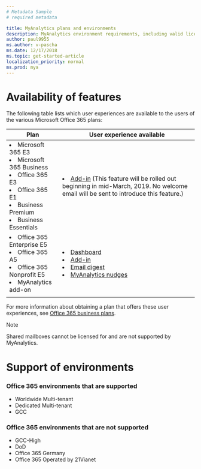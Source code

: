 ```yaml
---
# Metadata Sample
# required metadata

title: MyAnalytics plans and environments
description: MyAnalytics environment requirements, including valid licensing choices
author: paul9955
ms.author: v-pascha
ms.date: 12/17/2018
ms.topic: get-started-article
localization_priority: normal 
ms.prod: mya
---
```


# Availability of features

The following table lists which user experiences are available to the users of the various Microsoft Office 365 plans: 

| Plan | User experience available |
| ----- | ----- | 
| <li>Microsoft 365 E3<li>Microsoft 365 Business <li>Office 365 E3 <li>Office 365 E1 <li>Business Premium <li>Business Essentials | <li>[Add-in](../use/add-in.md) (This feature will be rolled out beginning in mid-March, 2019. No welcome email will be sent to introduce this feature.) |
| <li>Office 365 Enterprise E5 <li>Office 365 A5 <li>Office 365 Nonprofit E5 <li>MyAnalytics add-on | <li>[Dashboard](../use/dashboard.md) <li>[Add-in](../use/add-in.md) <li>[Email digest](../use/email-digest.md) <li>[MyAnalytics nudges](../use/mya-notifications.md) | 
| | |

For more information about obtaining a plan that offers these user experiences, see [Office 365 business plans](https://products.office.com/en-us/business/compare-more-office-365-for-business-plans).

> [!Note]
> Shared mailboxes cannot be licensed for and are not supported by MyAnalytics.

# Support of environments

### Office 365 environments that are supported
* Worldwide Multi-tenant
* Dedicated Multi-tenant
* GCC
 
### Office 365 environments that are not supported
* GCC-High
* DoD
* Office 365 Germany
* Office 365 Operated by 21Vianet

